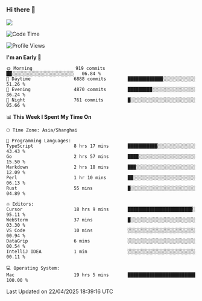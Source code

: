 ### Hi there 👋

<!--
**JJAYCHEN1e/jjaychen1e** is a ✨ _special_ ✨ repository because its `README.md` (this file) appears on your GitHub profile.

Here are some ideas to get you started:

- 🔭 I’m currently working on ...
- 🌱 I’m currently learning ...
- 👯 I’m looking to collaborate on ...
- 🤔 I’m looking for help with ...
- 💬 Ask me about ...
- 📫 How to reach me: ...
- 😄 Pronouns: ...
- ⚡ Fun fact: ...
-->

[![](https://github-readme-stats.vercel.app/api?username=jjaychen1e&show_icons=true)](https://github.com/jjaychen1e/github-readme-stats?count_private=true)

<!--START_SECTION:waka-->
![Code Time](http://img.shields.io/badge/Code%20Time-1%2C935%20hrs%2018%20mins-blue)

![Profile Views](http://img.shields.io/badge/Profile%20Views-13-blue)

**I'm an Early 🐤** 

```text
🌞 Morning                919 commits         ██░░░░░░░░░░░░░░░░░░░░░░░   06.84 % 
🌆 Daytime                6888 commits        █████████████░░░░░░░░░░░░   51.26 % 
🌃 Evening                4870 commits        █████████░░░░░░░░░░░░░░░░   36.24 % 
🌙 Night                  761 commits         █░░░░░░░░░░░░░░░░░░░░░░░░   05.66 % 
```


📊 **This Week I Spent My Time On** 

```text
🕑︎ Time Zone: Asia/Shanghai

💬 Programming Languages: 
TypeScript               8 hrs 17 mins       ███████████░░░░░░░░░░░░░░   43.43 % 
Go                       2 hrs 57 mins       ████░░░░░░░░░░░░░░░░░░░░░   15.50 % 
Markdown                 2 hrs 18 mins       ███░░░░░░░░░░░░░░░░░░░░░░   12.09 % 
Perl                     1 hr 10 mins        ██░░░░░░░░░░░░░░░░░░░░░░░   06.13 % 
Rust                     55 mins             █░░░░░░░░░░░░░░░░░░░░░░░░   04.89 % 

🔥 Editors: 
Cursor                   18 hrs 9 mins       ████████████████████████░   95.11 % 
WebStorm                 37 mins             █░░░░░░░░░░░░░░░░░░░░░░░░   03.30 % 
VS Code                  10 mins             ░░░░░░░░░░░░░░░░░░░░░░░░░   00.94 % 
DataGrip                 6 mins              ░░░░░░░░░░░░░░░░░░░░░░░░░   00.54 % 
IntelliJ IDEA            1 min               ░░░░░░░░░░░░░░░░░░░░░░░░░   00.11 % 

💻 Operating System: 
Mac                      19 hrs 5 mins       █████████████████████████   100.00 % 
```


 Last Updated on 22/04/2025 18:39:16 UTC
<!--END_SECTION:waka-->
